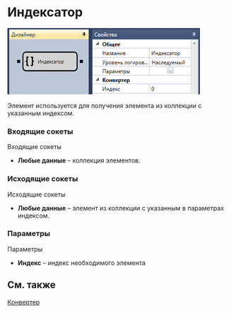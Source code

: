 # Индексатор

![Designer Indexer 00](../images/Designer_Indexer_00.png)

Элемент используется для получения элемента из коллекции с указанным индексом. 

### Входящие сокеты

Входящие сокеты

- **Любые данные** – коллекция элементов.

### Исходящие сокеты

Исходящие сокеты

- **Любые данные** – элемент из коллекции с указанным в параметрах индексом.

### Параметры

Параметры

- **Индекс** – индекс необходимого элемента

## См. также

[Конвертер](Designer_Converter.md)

